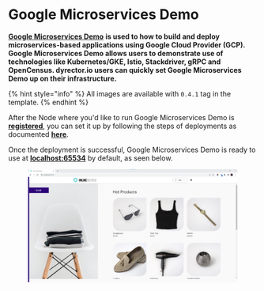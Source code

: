 # Google Microservices Demo

[**Google Microservices Demo**](https://github.com/GoogleCloudPlatform/microservices-demo) **is used to how to build and deploy microservices-based applications using Google Cloud Provider (GCP). Google Microservices Demo allows users to demonstrate use of technologies like Kubernetes/GKE, Istio, Stackdriver, gRPC and OpenCensus. dyrector.io users can quickly set Google Microservices Demo up on their infrastructure.**

{% hint style="info" %}
All images are available with `0.4.1` tag in the template.
{% endhint %}

After the Node where you'd like to run Google Microservices Demo is [**registered**](../../docs/tutorials/register-your-node.md), you can set it up by following the steps of deployments as documented [**here**](../../docs/tutorials/deploy-your-product.md).

Once the deployment is successful, Google Microservices Demo is ready to use at  [**localhost:65534**](http://localhost:65534) by default, as seen below.

<figure><img src="../../.gitbook/assets/dyrector-io-google-microservices-demo-setup-01.png" alt=""><figcaption></figcaption></figure>
